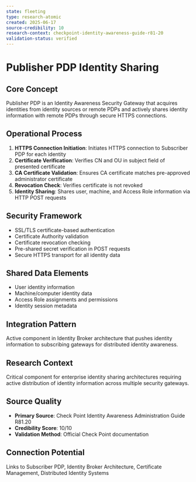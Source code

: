 ```yaml
---
state: fleeting
type: research-atomic
created: 2025-06-17
source-credibility: 10
research-context: checkpoint-identity-awareness-guide-r81-20
validation-status: verified
---
```


# Publisher PDP Identity Sharing

## Core Concept
Publisher PDP is an Identity Awareness Security Gateway that acquires identities from identity sources or remote PDPs and actively shares identity information with remote PDPs through secure HTTPS connections.

## Operational Process
1. **HTTPS Connection Initiation**: Initiates HTTPS connection to Subscriber PDP for each identity
2. **Certificate Verification**: Verifies CN and OU in subject field of presented certificate
3. **CA Certificate Validation**: Ensures CA certificate matches pre-approved administrator certificate
4. **Revocation Check**: Verifies certificate is not revoked
5. **Identity Sharing**: Shares user, machine, and Access Role information via HTTP POST requests

## Security Framework
- SSL/TLS certificate-based authentication
- Certificate Authority validation
- Certificate revocation checking
- Pre-shared secret verification in POST requests
- Secure HTTPS transport for all identity data

## Shared Data Elements
- User identity information
- Machine/computer identity data
- Access Role assignments and permissions
- Identity session metadata

## Integration Pattern
Active component in Identity Broker architecture that pushes identity information to subscribing gateways for distributed identity awareness.

## Research Context
Critical component for enterprise identity sharing architectures requiring active distribution of identity information across multiple security gateways.

## Source Quality
- **Primary Source**: Check Point Identity Awareness Administration Guide R81.20
- **Credibility Score**: 10/10
- **Validation Method**: Official Check Point documentation

## Connection Potential
Links to Subscriber PDP, Identity Broker Architecture, Certificate Management, Distributed Identity Systems